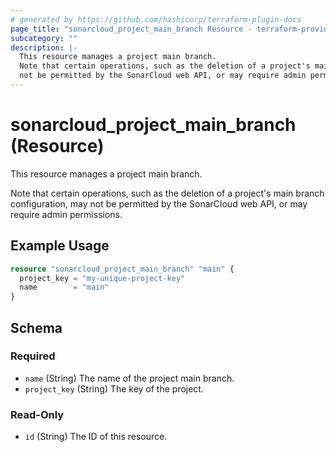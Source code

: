 ```yaml
---
# generated by https://github.com/hashicorp/terraform-plugin-docs
page_title: "sonarcloud_project_main_branch Resource - terraform-provider-sonarcloud"
subcategory: ""
description: |-
  This resource manages a project main branch.
  Note that certain operations, such as the deletion of a project's main branch configuration, may
  not be permitted by the SonarCloud web API, or may require admin permissions.
---
```


# sonarcloud_project_main_branch (Resource)

This resource manages a project main branch.

Note that certain operations, such as the deletion of a project's main branch configuration, may
not be permitted by the SonarCloud web API, or may require admin permissions.

## Example Usage

```terraform
resource "sonarcloud_project_main_branch" "main" {
  project_key = "my-unique-project-key"
  name        = "main"
}
```

<!-- schema generated by tfplugindocs -->
## Schema

### Required

- `name` (String) The name of the project main branch.
- `project_key` (String) The key of the project.

### Read-Only

- `id` (String) The ID of this resource.


